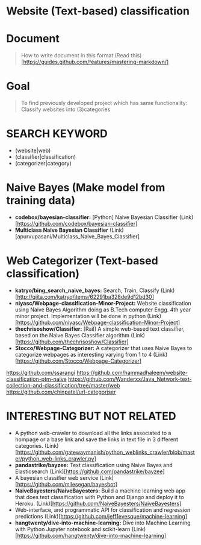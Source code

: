 ﻿Website (Text-based) classification
====================================

# Document
> How to write document in this format (Read this)[https://guides.github.com/features/mastering-markdown/]

# Goal
> To find previously developed project which has same functionality:
> Classify websites into (3)categories

# SEARCH KEYWORD
* (website|web) 
* (classifier|classification)
* (categorizer|category)


# Naive Bayes (Make model from training data)
* __codebox/bayesian-classifier:__ [Python] Naive Bayesian Classifier
(Link)[https://github.com/codebox/bayesian-classifier]
* __Multiclass Naive Bayesian Classifier__
(Link)[apurvupasani/Multiclass_Naive_Bayes_Classifier]


# Web Categorizer (Text-based classification)
* __katryo/bing_search_naive_bayes:__ Search, Train, Classify
(Link)[http://qiita.com/katryo/items/62291ba328de9d12bd30]
* __niyasc/Webpage-classification-Minor-Project:__ Website classification using Naive Bayes Algorithm doing as B.Tech computer Engg. 4th year minor project. Implementation will be done in python
(Link)[https://github.com/niyasc/Webpage-classification-Minor-Project]
* __thechrisoshow/Classifier:__ [Rail] A simple web-based text classifier, based on the Naive Bayes Classifier algorithm
(Link)[https://github.com/thechrisoshow/Classifier]
* __Stocco/Webpage-Categorizer:__ A categorizer that uses Naive Bayes to categorize webpages as interesting varying from 1 to 4
(Link)[https://github.com/Stocco/Webpage-Categorizer]

https://github.com/ssarangi
https://github.com/hammadhaleem/website-classification-ptm-naive
https://github.com/Wanderxx/Java_Network-text-collection-and-classification/tree/master/web
https://github.com/chinpatel/url-categoriser




# INTERESTING BUT NOT RELATED
* A python web-crawler to download all the links associated to a hompage or a base link and save the links in text file in 3 different categories.
(Link)[https://github.com/gatewaymanish/python_weblinks_crawler/blob/master/python_web-links_crawler.py]
* __pandastrike/bayzee:__ Text classification using Naive Bayes and Elasticsearch
(Link)[https://github.com/pandastrike/bayzee]
* A bayesian classifier web service
(Link)[https://github.com/milesegan/bayesbot]
* __NaiveBayesters/NaiveBayesters:__ Build a machine learning web app that does text classification with Python and Django and deploy it to Heroku.
(Link)[https://github.com/NaiveBayesters/NaiveBayesters]
* Web-interface, and programmatic API for classification and regression predictions
(Link)[https://github.com/jeff1evesque/machine-learning]
* __hangtwenty/dive-into-machine-learning:__  Dive into Machine Learning with Python Jupyter notebook and scikit-learn
(Link)[https://github.com/hangtwenty/dive-into-machine-learning]